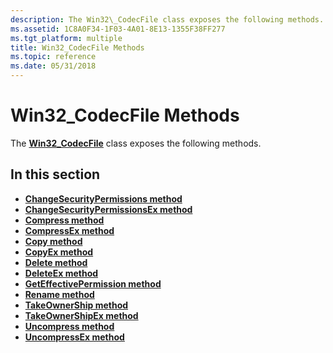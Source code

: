 ```yaml
---
description: The Win32\_CodecFile class exposes the following methods.
ms.assetid: 1C8A0F34-1F03-4A01-8E13-1355F38FF277
ms.tgt_platform: multiple
title: Win32_CodecFile Methods
ms.topic: reference
ms.date: 05/31/2018
---
```


# Win32\_CodecFile Methods

The [**Win32\_CodecFile**](win32-codecfile.md) class exposes the following methods.

## In this section

-   [**ChangeSecurityPermissions method**](changesecuritypermissions-method-in-class-win32-codecfile.md)
-   [**ChangeSecurityPermissionsEx method**](changesecuritypermissionsex-method-in-class-win32-codecfile.md)
-   [**Compress method**](compress-method-in-class-win32-codecfile.md)
-   [**CompressEx method**](compressex-method-in-class-win32-codecfile.md)
-   [**Copy method**](copy-method-in-class-win32-codecfile.md)
-   [**CopyEx method**](copyex-method-in-class-win32-codecfile.md)
-   [**Delete method**](delete-method-in-class-win32-codecfile.md)
-   [**DeleteEx method**](deleteex-method-in-class-win32-codecfile.md)
-   [**GetEffectivePermission method**](geteffectivepermission-method-in-class-win32-codecfile.md)
-   [**Rename method**](rename-method-in-class-win32-codecfile.md)
-   [**TakeOwnerShip method**](takeownership-method-in-class-win32-codecfile.md)
-   [**TakeOwnerShipEx method**](takeownershipex-method-in-class-win32-codecfile.md)
-   [**Uncompress method**](uncompress-method-in-class-win32-codecfile.md)
-   [**UncompressEx method**](uncompressex-method-in-class-win32-codecfile.md)

 

 




